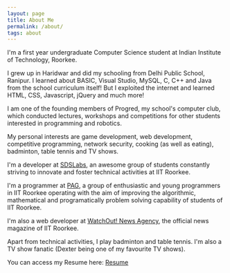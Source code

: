 ```yaml
---
layout: page
title: About Me
permalink: /about/
tags: about
---
```


I'm a first year undergraduate Computer Science student at Indian Institute of Technology, Roorkee.

I grew up in Haridwar and did my schooling from Delhi Public School, Ranipur. I learned about BASIC, Visual Studio, MySQL, C, C++ and Java from the school curriculum itself! But I exploited the internet and learned HTML, CSS, Javascript, jQuery and much more!

I am one of the founding members of Progred, my school's computer club, which conducted lectures, workshops and competitions for other students interested in programming and robotics.

My personal interests are game development, web development, competitive programming, network security, cooking (as well as eating), badminton, table tennis and TV shows.

I'm a developer at [SDSLabs](https://sdslabs.co), an awesome group of students constantly striving to innovate and foster technical activities at IIT Roorkee.

I'm a programmer at [PAG](https://pag.sdslabs.co), a group of enthusiastic and young programmers in IIT Roorkee operating with the aim of improving the algorithmic, mathematical and programatically problem solving capability of students of IIT Roorkee.

I'm also a web developer at [WatchOut! News Agency](http://wona.co.in), the official news magazine of IIT Roorkee.

Apart from technical activities, I play badminton and table tennis. I'm also a TV show fanatic (Dexter being one of my favourite TV shows).

You can access my Resume here: [Resume](../resume.pdf)